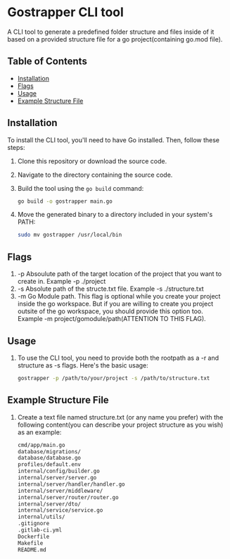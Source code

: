 # Gostrapper CLI tool

A CLI tool to generate a predefined folder structure and files inside of it based on a provided structure file for a go project(containing go.mod file).

## Table of Contents

- [Installation](#installation)
- [Flags](#flags)
- [Usage](#usage)
- [Example Structure File](#example-structure-file)

## Installation

To install the CLI tool, you'll need to have Go installed. Then, follow these steps:

1. Clone this repository or download the source code.

2. Navigate to the directory containing the source code.

3. Build the tool using the `go build` command:

   ```bash
   go build -o gostrapper main.go

4. Move the generated binary to a directory included in your system's PATH:

    ```bash
    sudo mv gostrapper /usr/local/bin
    
## Flags 

1. -p  Absoulute path of the target location of the project that you want to create in. Example -p ./project
2. -s  Absolute path of the structe.txt file. Example -s ./structure.txt 
3. -m  Go Module path. This flag is optional while you create your project inside the go workspace. But if you are willing to create you project outsite of the go workspace, you should provide this option too. Example -m project/gomodule/path(ATTENTION TO THIS FLAG).

## Usage

1. To use the CLI tool, you need to provide both the rootpath as a -r and structure as -s flags. Here's the basic usage:

    ```bash 
    gostrapper -p /path/to/your/project -s /path/to/structure.txt

## Example Structure File

1. Create a text file named structure.txt (or any name you prefer) with the following content(you can describe your project structure as you wish) as an example:

    ```bash
    cmd/app/main.go
    database/migrations/
    database/database.go
    profiles/default.env
    internal/config/builder.go
    internal/server/server.go
    internal/server/handler/handler.go
    internal/server/middleware/
    internal/server/router/router.go
    internal/server/dto/
    internal/service/service.go
    internal/utils/
    .gitignore
    .gitlab-ci.yml
    Dockerfile
    Makefile
    README.md
